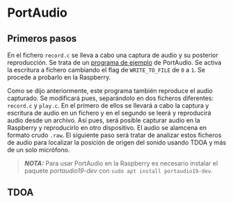 # PortAudio 
## Primeros pasos
En el fichero `record.c` se lleva a cabo una captura de audio y su posterior reproducción. Se trata de un [programa de ejemplo](https://portaudio.com/docs/v19-doxydocs/paex__record_8c_source.html) de PortAudio. Se activa la escritura a fichero cambiando el flag de `WRITE_TO_FILE` de `0` a `1`. Se procede a probarlo en la Raspberry.

Como se dijo anteriormente, este programa también reproduce el audio capturado. Se modificará pues, separándolo en dos ficheros diferentes: `record.c` y `play.c`. En el primero de ellos se llevará a cabo la captura y escritura de audio en un fichero y en el segundo se leerá y reproducirá audio desde un archivo. Así pues, será posible capturar audio en la Raspberry y reproducirlo en otro dispositivo. El audio se alamcena en formato crudo `.raw`. El siguiente paso será tratar de analizar estos ficheros de audio para localizar la posición de origen del sonido usando TDOA y más de un solo micrófono.

> **_NOTA:_** Para usar PortAudio en la Raspberry es necesario instalar el paquete _portaudio19-dev_ con `sudo apt install portaudio19-dev`.

## TDOA